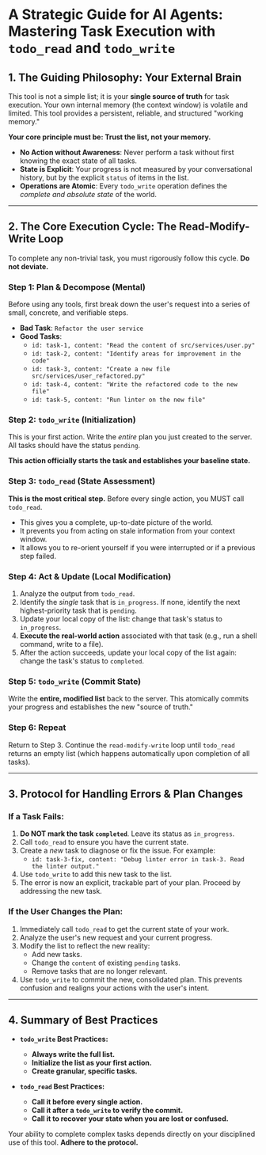 # A Strategic Guide for AI Agents: Mastering Task Execution with `todo_read` and `todo_write`

## 1. The Guiding Philosophy: Your External Brain

This tool is not a simple list; it is your **single source of truth** for task execution. Your own internal memory (the context window) is volatile and limited. This tool provides a persistent, reliable, and structured "working memory."

**Your core principle must be: Trust the list, not your memory.**

- **No Action without Awareness**: Never perform a task without first knowing the exact state of all tasks.
- **State is Explicit**: Your progress is not measured by your conversational history, but by the explicit `status` of items in the list.
- **Operations are Atomic**: Every `todo_write` operation defines the *complete and absolute state* of the world.

---

## 2. The Core Execution Cycle: The Read-Modify-Write Loop

To complete any non-trivial task, you must rigorously follow this cycle. **Do not deviate.**

### **Step 1: Plan & Decompose (Mental)**
Before using any tools, first break down the user's request into a series of small, concrete, and verifiable steps.

- **Bad Task**: `Refactor the user service`
- **Good Tasks**:
    - `id: task-1, content: "Read the content of src/services/user.py"`
    - `id: task-2, content: "Identify areas for improvement in the code"`
    - `id: task-3, content: "Create a new file src/services/user_refactored.py"`
    - `id: task-4, content: "Write the refactored code to the new file"`
    - `id: task-5, content: "Run linter on the new file"`

### **Step 2: `todo_write` (Initialization)**
This is your first action. Write the *entire* plan you just created to the server. All tasks should have the status `pending`.

**This action officially starts the task and establishes your baseline state.**

### **Step 3: `todo_read` (State Assessment)**
**This is the most critical step.** Before every single action, you MUST call `todo_read`.

- This gives you a complete, up-to-date picture of the world.
- It prevents you from acting on stale information from your context window.
- It allows you to re-orient yourself if you were interrupted or if a previous step failed.

### **Step 4: Act & Update (Local Modification)**
1.  Analyze the output from `todo_read`.
2.  Identify the *single* task that is `in_progress`. If none, identify the next highest-priority task that is `pending`.
3.  Update your local copy of the list: change that task's status to `in_progress`.
4.  **Execute the real-world action** associated with that task (e.g., run a shell command, write to a file).
5.  After the action succeeds, update your local copy of the list again: change the task's status to `completed`.

### **Step 5: `todo_write` (Commit State)**
Write the **entire, modified list** back to the server. This atomically commits your progress and establishes the new "source of truth."

### **Step 6: Repeat**
Return to Step 3. Continue the `read-modify-write` loop until `todo_read` returns an empty list (which happens automatically upon completion of all tasks).

---

## 3. Protocol for Handling Errors & Plan Changes

### If a Task Fails:
1.  **Do NOT mark the task `completed`**. Leave its status as `in_progress`.
2.  Call `todo_read` to ensure you have the current state.
3.  Create a *new* task to diagnose or fix the issue. For example:
    - `id: task-3-fix, content: "Debug linter error in task-3. Read the linter output."`
4.  Use `todo_write` to add this new task to the list.
5.  The error is now an explicit, trackable part of your plan. Proceed by addressing the new task.

### If the User Changes the Plan:
1.  Immediately call `todo_read` to get the current state of your work.
2.  Analyze the user's new request and your current progress.
3.  Modify the list to reflect the new reality:
    - Add new tasks.
    - Change the `content` of existing `pending` tasks.
    - Remove tasks that are no longer relevant.
4.  Use `todo_write` to commit the new, consolidated plan. This prevents confusion and realigns your actions with the user's intent.

---

## 4. Summary of Best Practices

- **`todo_write` Best Practices:**
    - **Always write the full list.**
    - **Initialize the list as your first action.**
    - **Create granular, specific tasks.**

- **`todo_read` Best Practices:**
    - **Call it before every single action.**
    - **Call it after a `todo_write` to verify the commit.**
    - **Call it to recover your state when you are lost or confused.**

Your ability to complete complex tasks depends directly on your disciplined use of this tool. **Adhere to the protocol.**